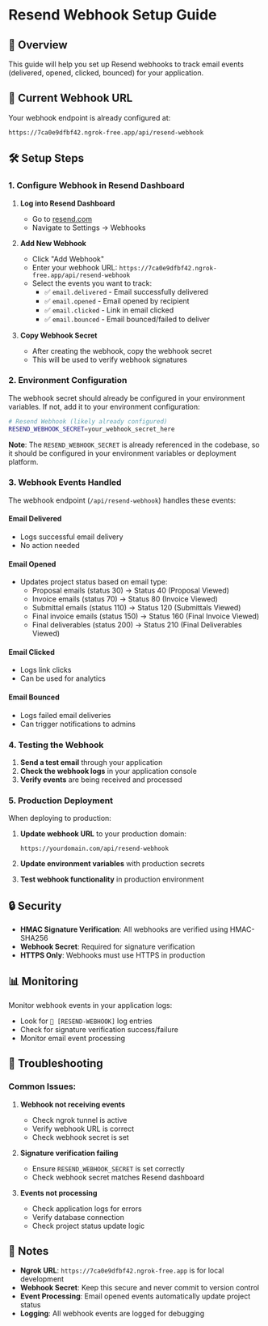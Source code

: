 # Resend Webhook Setup Guide

## 🎯 Overview

This guide will help you set up Resend webhooks to track email events (delivered, opened, clicked, bounced) for your application.

## 📧 Current Webhook URL

Your webhook endpoint is already configured at:

```
https://7ca0e9dfbf42.ngrok-free.app/api/resend-webhook
```

## 🛠 Setup Steps

### 1. Configure Webhook in Resend Dashboard

1. **Log into Resend Dashboard**
   - Go to [resend.com](https://resend.com)
   - Navigate to Settings → Webhooks

2. **Add New Webhook**
   - Click "Add Webhook"
   - Enter your webhook URL: `https://7ca0e9dfbf42.ngrok-free.app/api/resend-webhook`
   - Select the events you want to track:
     - ✅ `email.delivered` - Email successfully delivered
     - ✅ `email.opened` - Email opened by recipient
     - ✅ `email.clicked` - Link in email clicked
     - ✅ `email.bounced` - Email bounced/failed to deliver

3. **Copy Webhook Secret**
   - After creating the webhook, copy the webhook secret
   - This will be used to verify webhook signatures

### 2. Environment Configuration

The webhook secret should already be configured in your environment variables. If not, add it to your environment configuration:

```bash
# Resend Webhook (likely already configured)
RESEND_WEBHOOK_SECRET=your_webhook_secret_here
```

**Note**: The `RESEND_WEBHOOK_SECRET` is already referenced in the codebase, so it should be configured in your environment variables or deployment platform.

### 3. Webhook Events Handled

The webhook endpoint (`/api/resend-webhook`) handles these events:

#### **Email Delivered**

- Logs successful email delivery
- No action needed

#### **Email Opened**

- Updates project status based on email type:
  - Proposal emails (status 30) → Status 40 (Proposal Viewed)
  - Invoice emails (status 70) → Status 80 (Invoice Viewed)
  - Submittal emails (status 110) → Status 120 (Submittals Viewed)
  - Final invoice emails (status 150) → Status 160 (Final Invoice Viewed)
  - Final deliverables (status 200) → Status 210 (Final Deliverables Viewed)

#### **Email Clicked**

- Logs link clicks
- Can be used for analytics

#### **Email Bounced**

- Logs failed email deliveries
- Can trigger notifications to admins

### 4. Testing the Webhook

1. **Send a test email** through your application
2. **Check the webhook logs** in your application console
3. **Verify events** are being received and processed

### 5. Production Deployment

When deploying to production:

1. **Update webhook URL** to your production domain:

   ```
   https://yourdomain.com/api/resend-webhook
   ```

2. **Update environment variables** with production secrets

3. **Test webhook functionality** in production environment

## 🔒 Security

- **HMAC Signature Verification**: All webhooks are verified using HMAC-SHA256
- **Webhook Secret**: Required for signature verification
- **HTTPS Only**: Webhooks must use HTTPS in production

## 📊 Monitoring

Monitor webhook events in your application logs:

- Look for `📧 [RESEND-WEBHOOK]` log entries
- Check for signature verification success/failure
- Monitor email event processing

## 🚨 Troubleshooting

### Common Issues:

1. **Webhook not receiving events**
   - Check ngrok tunnel is active
   - Verify webhook URL is correct
   - Check webhook secret is set

2. **Signature verification failing**
   - Ensure `RESEND_WEBHOOK_SECRET` is set correctly
   - Check webhook secret matches Resend dashboard

3. **Events not processing**
   - Check application logs for errors
   - Verify database connection
   - Check project status update logic

## 📝 Notes

- **Ngrok URL**: `https://7ca0e9dfbf42.ngrok-free.app` is for local development
- **Webhook Secret**: Keep this secure and never commit to version control
- **Event Processing**: Email opened events automatically update project status
- **Logging**: All webhook events are logged for debugging
